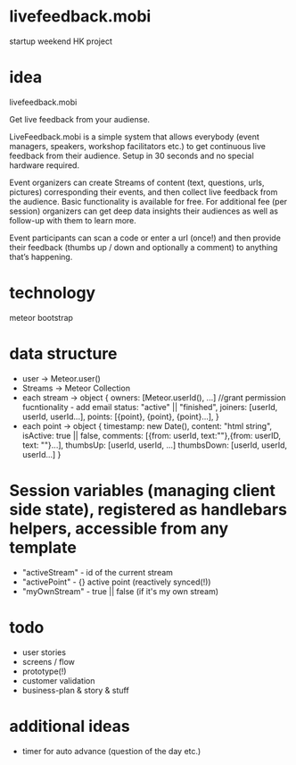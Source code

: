 livefeedback.mobi
=================

startup weekend HK project

idea
====
livefeedback.mobi

Get live feedback from your audiense.


LiveFeedback.mobi is a simple system that allows everybody (event managers, speakers, workshop facilitators etc.) to get continuous live feedback from their audience. Setup in 30 seconds and no special hardware required.

Event organizers can create Streams of content (text, questions, urls, pictures) corresponding their events, and then collect live feedback from the audience. Basic functionality is available for free. For additional fee (per session) organizers can get deep data insights their audiences as well as follow-up with them to learn more.

Event participants can scan a code or enter a url (once!) and then provide their feedback (thumbs up / down and optionally a comment) to anything that’s happening.

technology
==========
meteor
bootstrap

data structure
==============
* user -> Meteor.user()
* Streams -> Meteor Collection
* each stream -> object {
  owners: [Meteor.userId(), ...] //grant permission fucntionality - add email
  status: "active" || "finished",
  joiners: [userId, userId, userId...],
  points: [{point}, {point}, {point}...],
  }
* each point -> object {
  timestamp: new Date(),
  content: "html string",
  isActive: true || false,
  comments: [{from: userId, text:""},{from: userID, text: ""}...],
  thumbsUp: [userId, userId, ...]
  thumbsDown: [userId, userId, userId...]
  }

Session variables (managing client side state), registered as handlebars helpers, accessible from any template
=================
* "activeStream" - id of the current stream
* "activePoint" - {} active point (reactively synced(!))
* "myOwnStream" - true || false (if it's my own stream)

todo
====
* user stories
* screens / flow
* prototype(!)
* customer validation
* business-plan & story & stuff

additional ideas
================
* timer for auto advance (question of the day etc.)
